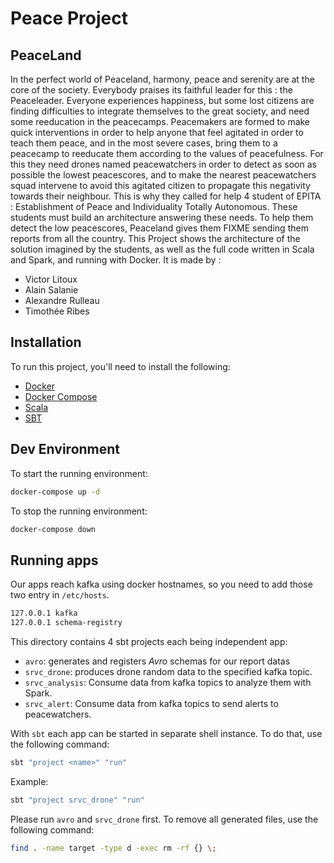 # Peace Project

## PeaceLand
In the perfect world of Peaceland, harmony, peace and serenity are at the core of the society. Everybody praises its faithful leader for this : the Peaceleader.
Everyone experiences happiness, but some lost citizens are finding difficulties to integrate themselves to the great society, and need some reeducation in the peacecamps.
Peacemakers are formed to make quick interventions in order to help anyone that feel agitated in order to teach them peace, and in the most severe cases, bring them to a peacecamp to reeducate them according to the values of peacefulness.
For this they need drones named peacewatchers in order to detect as soon as possible the lowest peacescores, and to make the nearest peacewatchers squad intervene to avoid this agitated citizen to propagate this negativity towards their neighbour.
This is why they called for help 4 student of EPITA : Establishment of Peace and Individuality Totally Autonomous. These students must build an architecture answering these needs. To help them detect the low peacescores, Peaceland gives them FIXME sending them reports from all the country.
This Project shows the architecture of the solution imagined by the students, as well as the full code written in Scala and Spark, and running with Docker. It is made by :
- Victor Litoux
- Alain Salanie
- Alexandre Rulleau
- Timothée Ribes

## Installation

To run this project, you'll need to install the following:

- [Docker](https://docs.docker.com/engine/install/)
- [Docker Compose](https://docs.docker.com/compose/install/)
- [Scala](https://www.scala-lang.org/download/)
- [SBT](https://www.scala-sbt.org/download.html)

## Dev Environment

To start the running environment:

```sh
docker-compose up -d
```

To stop the running environment:

```sh
docker-compose down
```

## Running apps

Our apps reach kafka using docker hostnames, so you need to add those two entry in `/etc/hosts`.

```txt
127.0.0.1 kafka
127.0.0.1 schema-registry
```

This directory contains 4 sbt projects each being independent app:

- `avro`: generates and registers _Avro_ schemas for our report datas
- `srvc_drone`: produces drone random data to the specified kafka topic.
- `srvc_analysis`: Consume data from kafka topics to analyze them with Spark.
- `srvc_alert`: Consume data from kafka topics to send alerts to peacewatchers.

With `sbt` each app can be started in separate shell instance.
To do that, use the following command:

```sh
sbt "project <name>" "run"
```

Example:

```sh
sbt "project srvc_drone" "run"
```

Please run `avro` and `srvc_drone` first.
To remove all generated files, use the following command:

```sh
find . -name target -type d -exec rm -rf {} \;
```

